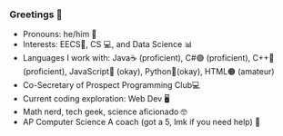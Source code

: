 ### Greetings 👋

- Pronouns: he/him 👦
- Interests: EECS🔋, CS 💻, and Data Science 📊
- Languages I work with: Java☕ (proficient), C#🟣 (proficient), C++🔵 (proficient), JavaScript🧾 (okay), Python🐍(okay), HTML🟠 (amateur)
- Co-Secretary of Prospect Programming Club💻
- Current coding exploration: Web Dev 🖥
- Math nerd, tech geek, science aficionado 🤓
- AP Computer Science A coach (got a 5, lmk if you need help) 📕

